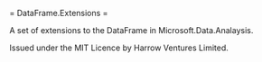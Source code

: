= DataFrame.Extensions =

A set of extensions to the DataFrame in Microsoft.Data.Analaysis.

Issued under the MIT Licence by Harrow Ventures Limited.
